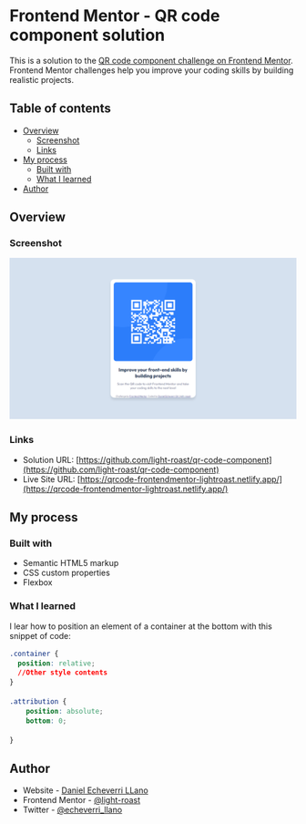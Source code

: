 # Frontend Mentor - QR code component solution

This is a solution to the [QR code component challenge on Frontend Mentor](https://www.frontendmentor.io/challenges/qr-code-component-iux_sIO_H). Frontend Mentor challenges help you improve your coding skills by building realistic projects. 

## Table of contents

- [Overview](#overview)
  - [Screenshot](#screenshot)
  - [Links](#links)
- [My process](#my-process)
  - [Built with](#built-with)
  - [What I learned](#what-i-learned)
- [Author](#author)




## Overview

### Screenshot

![](./images/snapshot.png)

### Links

- Solution URL: [https://github.com/light-roast/qr-code-component](https://github.com/light-roast/qr-code-component)
- Live Site URL: [https://qrcode-frontendmentor-lightroast.netlify.app/](https://qrcode-frontendmentor-lightroast.netlify.app/)

## My process

### Built with

- Semantic HTML5 markup
- CSS custom properties
- Flexbox

### What I learned

I lear how to position an element of a container at the bottom with this snippet of code:
```css
.container {
  position: relative;
  //Other style contents
}

.attribution {
    position: absolute;
    bottom: 0;
    
}
```




## Author

- Website - [Daniel Echeverri LLano](https://light-roast.github.io/portafolio/)
- Frontend Mentor - [@light-roast](https://www.frontendmentor.io/profile/light-roast)
- Twitter - [@echeverri_llano](https://www.twitter.com/echeverri_llano)

